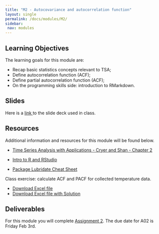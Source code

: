 ```yaml
---
title: "M2 - Autocovariance and autocorrelation function"
layout: single
permalink: /docs/modules/M2/
sidebar:
 nav: modules
---
```


## Learning Objectives

The learning goals for this module are:

* Recap basic statistics concepts relevant to TSA; <br>
* Define autocorrelation function (ACF); <br>
* Define partial autocorrelation function (ACF); <br>
* On the programming skills side: introduction to RMarkdown.

## Slides

Here is a <a href="/docs/modules/PPTS/TSA_M2_ACF.pdf" > link </a> to the slide deck used in class.



## Resources

Additional information and resources for this module will be found below. <br>

* <a href="/docs/modules/readings/M2_-_TSA-cryer-ch2.pdf" > Time Series Analysis with Applications - Cryer and Shan - Chapter 2 </a>

* <a href="/docs/modules/readings/M2_IntroR-RStudio.pdf" > Intro to R and RStudio </a>

* <a href="/docs/modules/readings/M2_Rpack-lubridate.pdf" > Package Lubridate Cheat Sheet </a>

Class exercise: calculate ACF and PACF for collected temperature data.

* <a href="/docs/modules/readings/M2_Temp_Example_ACF_PACF.xlsx" > Download Excel file </a>
* <a href="/docs/modules/readings/M2_Temp_Example_ACF_PACF_Solution.xlsx" > Download Excel file with Solution </a>


## Deliverables

For this module you will complete [Assignment 2](https://github.com/ENV790/TimeSeriesAnalysis_Sp23/blob/main/Assignments/TSA_A02_Sp23.Rmd). The due date for A02 is Friday Feb 3rd.

